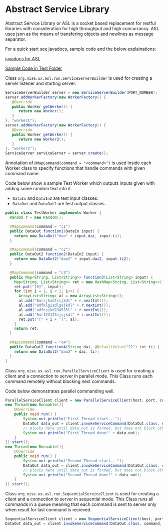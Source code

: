 Abstract Service Library
=========
Abstract Service Library or ASL is a socket based replacement for restful libraries with consideration for high throughput and high concurrancy.
ASL uses json as the means of transfering objects and newlines as message separator.

For a quick start see javadocs, sample code and the below explainations:

[javadocs for ASL](https://yeuser.github.io/java-libs/abstract-service-library/dist/abstract-service-library-2.4.4-java6/api/)

[Sample Code in Test Folder](https://github.com/yeuser/java-libs/blob/master/abstract-service-library/src/test/java/)

Class ```org.nise.ux.asl.run.ServiceServerBuilder``` is used for creating a server listener and starting server.

```java
ServiceServerBuilder server = new ServiceServerBuilder(PORT_NUMBER);
server.addWorkerFactory(new WorkerFactory() {
   @Override
   public Worker getWorker() {
      return new Worker();
   }
}, "worker1");
server.addWorkerFactory(new WorkerFactory() {
   @Override
   public Worker getWorker() {
      return new Worker2();
   }
}, "worker2");
ServiceServer serviceServer = server.create();
```

Annotation of ```@MapCommand(command = "<command>")``` is used inside each Worker class to specify functions that handle commands with given command name. 

Code below show a sample Test Worker which outputs inputs given with adding some random text into it.
* ```DataIn``` and ```DataIn2``` are test input classes.
* ```DataOut``` and ```DataOut2``` are test output classes.

```java
public class TestWorker implements Worker {
  Random r = new Random();

  @MapCommand(command = "c1")
  public DataOut function1(DataIn input) {
    return new DataOut("dao" + input.dai, input.ti);
  }

  @MapCommand(command = "c2")
  public DataOut2 function2(DataIn2 input) {
    return new DataOut2("dao2" + input.dai2, input.ti2);
  }

  @MapCommand(command = "c3")
  public Map<String, List<String>> function3(List<String> input) {
    Map<String, List<String>> ret = new HashMap<String, List<String>>();
    ret.put("[0]", input);
    for (int i = 1; i < 2; i++) {
      ArrayList<String> al = new ArrayList<String>();
      al.add("8ursjkadfcsjkdl" + r.nextInt());
      al.add("8dfklgisdlgsjkdl" + r.nextInt());
      al.add("adfcsjkd234535l" + r.nextInt());
      al.add("8ur123123sjsjkdl" + r.nextInt());
      ret.put("[" + i + "]", al);
    }
    return ret;
  }

  @MapCommand(command = "c4")
  public DataOut2 function4(String dai, @DefaultValue("22") int ti) {
    return new DataOut2("dao2" + dai, ti);
  }
}
```

Class ```org.nise.ux.asl.run.ParallelServiceClient``` is used for creating a client and a connection to server in parallel mode. This Class runs each command remotely without blocking next commands. 

Code below demonstrates parallel commanding well.
```java
ParallelServiceClient client = new ParallelServiceClient(host, port, concurrency);
new Thread(new Runnable(){
    @Override
    public void run() {
        System.out.println("First Thread start...");
        DataOut data_out = client.invokeServiceCommand(DataOut.class, command, args...);
        // Blocks here until data_out is formed, but does not block other commands.
        System.out.println("First Thread done!" + data_out);
    }
}).start();
new Thread(new Runnable(){
    @Override
    public void run() {
        System.out.println("Second Thread start...");
        DataOut data_out = client.invokeServiceCommand(DataOut.class, command, args...);
        // Blocks here until data_out is formed, but does not block other commands.
        System.out.println("Second Thread done!" + data_out);
    }
}).start();
```

Class ```org.nise.ux.asl.run.SequentialServiceClient``` is used for creating a client and a connection to server in sequential mode. This Class runs all commands in a queue meaning that each command is sent to server only when result for last command is recieved. 
```java
SequentialServiceClient client = new SequentialServiceClient(host, port, concurrency);
DataOut data_out = client.invokeServiceCommand(DataOut.class, command, args...);
```
